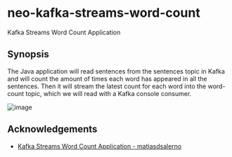 # neo-kafka-streams-word-count
Kafka Streams Word Count Application

## Synopsis
The Java application will read sentences from the sentences topic in Kafka and will count the amount of times each word has appeared in all the sentences. Then it will stream the latest count for each word into the word-count topic, which we will read with a Kafka console consumer.

![image](https://user-images.githubusercontent.com/75577090/185984866-43fd41ea-cb49-4f81-b5d8-04cdbd0fac63.png)

## Acknowledgements
- [Kafka Streams Word Count Application - matiasdsalerno](https://github.com/Programming-with-Mati/kafka-streams-word-count)
 
